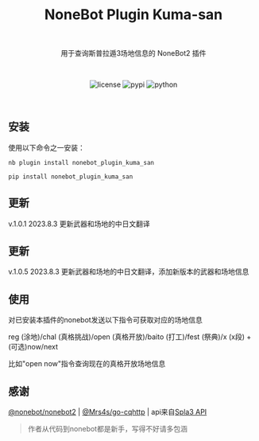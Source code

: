 <h1 align="center">NoneBot Plugin Kuma-san</h1></br>


<p align="center">用于查询斯普拉遁3场地信息的 NoneBot2 插件</p></br>
<p align="center">
    <img src="https://img.shields.io/github/license/monsterxcn/nonebot_plugin_epicfree?style=flat-square" alt="license">
    <img src="https://img.shields.io/pypi/v/nonebot_plugin_epicfree?style=flat-square" alt="pypi">
  <img src="https://img.shields.io/badge/python-3.8+-blue?style=flat-square" alt="python"><br />
</p></br>

## 安装


使用以下命令之一安装：


```
nb plugin install nonebot_plugin_kuma_san
```
```
pip install nonebot_plugin_kuma_san
```
## 更新
v.1.0.1 2023.8.3 更新武器和场地的中日文翻译

## 更新
v.1.0.5 2023.8.3 更新武器和场地的中日文翻译，添加新版本的武器和场地信息

## 使用

对已安装本插件的nonebot发送以下指令可获取对应的场地信息

reg (涂地)/chal (真格挑战)/open (真格开放)/baito (打工)/fest (祭典)/x (x段) + (可选)now/next

比如"open now"指令查询现在的真格开放场地信息


## 感谢

[@nonebot/nonebot2](https://github.com/nonebot/nonebot2/) | [@Mrs4s/go-cqhttp](https://github.com/Mrs4s/go-cqhttp) | api来自[Spla3 API](https://spla3.yuu26.com/)

> 作者从代码到nonebot都是新手，写得不好请多包涵
